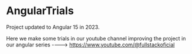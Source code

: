 # AngularTrials

Project updated to Angular 15 in 2023.

Here we make some trials in our youtube channel improving the project in our angular series ----> https://www.youtube.com/@fullstackoficial 

